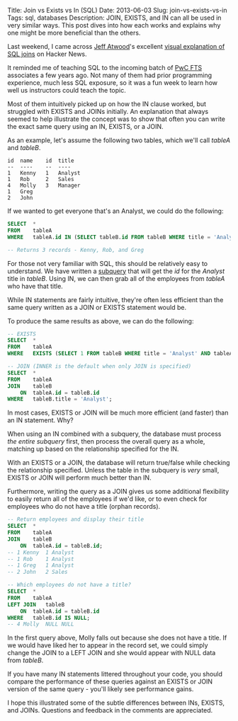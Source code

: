 Title: Join vs Exists vs In (SQL)
Date: 2013-06-03
Slug: join-vs-exists-vs-in
Tags: sql, databases
Description: JOIN, EXISTS, and IN can all be used in very similar ways. This post dives into how each works and explains why one might be more beneficial than the others.

Last weekend, I came across [Jeff Atwood](http://en.wikipedia.org/wiki/Jeff_Atwood)'s excellent [visual explanation of SQL joins](http://www.codinghorror.com/blog/2007/10/a-visual-explanation-of-sql-joins.html) on Hacker News.

It reminded me of teaching SQL to the incoming batch of [PwC FTS](http://www.pwc.com/us/en/forensic-services/technology-solutions.jhtml) associates a few years ago.  Not many of them had prior programming experience, much less SQL exposure, so it was a fun week to learn how well us instructors could teach the topic.

Most of them intuitively picked up on how the IN clause worked, but struggled with EXISTS and JOINs initially.  An explanation that always seemed to help illustrate the concept was to show that often you can write the exact same query using an IN, EXISTS, or a JOIN.

As an example, let's assume the following two tables, which we'll call _tableA_ and _tableB_.

```
id  name    id  title
--  ----    --  ----
1   Kenny   1   Analyst
1   Rob     2   Sales
4   Molly   3   Manager
1   Greg
2   John
```

If we wanted to get everyone that's an Analyst, we could do the following:
```sql
SELECT  *
FROM    tableA
WHERE   tableA.id IN (SELECT tableB.id FROM tableB WHERE title = 'Analyst');

-- Returns 3 records - Kenny, Rob, and Greg
```
For those not very familiar with SQL, this should be relatively easy to understand.  We have written a [subquery](http://en.wikipedia.org/wiki/Correlated_subquery) that will get the _id_ for the _Analyst_ title in _tableB_.  Using IN, we can then grab all of the employees from _tableA_ who have that title.

While IN statements are fairly intuitive, they're often less efficient than the same query written as a JOIN or EXISTS statement would be.

To produce the same results as above, we can do the following:
```sql
-- EXISTS
SELECT  *
FROM    tableA
WHERE   EXISTS (SELECT 1 FROM tableB WHERE title = 'Analyst' AND tableA.id = tableB.id);

-- JOIN (INNER is the default when only JOIN is specified)
SELECT  *
FROM    tableA
JOIN    tableB
    ON  tableA.id = tableB.id
WHERE   tableB.title = 'Analyst';
```
In most cases, EXISTS or JOIN will be much more efficient (and faster) than an IN statement.  Why?

When using an IN combined with a subquery, the database must process _the entire subquery_ first, then process the overall query as a whole, matching up based on the relationship specified for the IN.

With an EXISTS or a JOIN, the database will return true/false while checking the relationship specified.  Unless the table in the subquery is _very_ small, EXISTS or JOIN will perform much better than IN.

Furthermore, writing the query as a JOIN gives us some additional flexibility to easily return all of the employees if we'd like, or to even check for employees who do not have a title (orphan records).

```sql
-- Return employees and display their title
SELECT  *
FROM    tableA
JOIN    tableB
    ON  tableA.id = tableB.id;
-- 1 Kenny  1 Analyst
-- 1 Rob    1 Analyst
-- 1 Greg   1 Analyst
-- 2 John   2 Sales

-- Which employees do not have a title?
SELECT  *
FROM    tableA
LEFT JOIN   tableB
    ON  tableA.id = tableB.id
WHERE   tableB.id IS NULL;
-- 4 Molly  NULL NULL
```
In the first query above, Molly falls out because she does not have a title.  If we would have liked her to appear in the record set, we could simply change the JOIN to a LEFT JOIN and she would appear with NULL data from _tableB_.

If you have many IN statements littered throughout your code, you should compare the performance of these queries against an EXISTS or JOIN version of the same query - you'll likely see performance gains.

I hope this illustrated some of the subtle differences between INs, EXISTS, and JOINs.  Questions and feedback in the comments are appreciated.